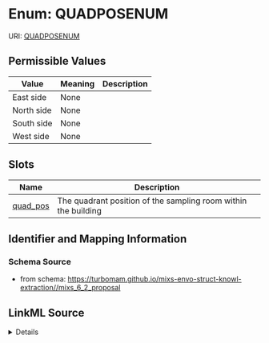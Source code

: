 # Enum: QUADPOSENUM



URI: [QUADPOSENUM](QUADPOSENUM)

## Permissible Values

| Value | Meaning | Description |
| --- | --- | --- |
| East side | None |  |
| North side | None |  |
| South side | None |  |
| West side | None |  |




## Slots

| Name | Description |
| ---  | --- |
| [quad_pos](quad_pos.md) | The quadrant position of the sampling room within the building |






## Identifier and Mapping Information







### Schema Source


* from schema: https://turbomam.github.io/mixs-envo-struct-knowl-extraction//mixs_6_2_proposal




## LinkML Source

<details>
```yaml
name: QUAD_POS_ENUM
from_schema: https://turbomam.github.io/mixs-envo-struct-knowl-extraction//mixs_6_2_proposal
rank: 1000
permissible_values:
  East side:
    text: East side
  North side:
    text: North side
  South side:
    text: South side
  West side:
    text: West side

```
</details>
